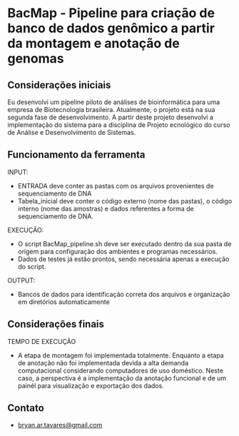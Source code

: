 # BacMap - Pipeline para criação de banco de dados genômico a partir da montagem e anotação de genomas 

## Considerações iniciais

Eu desenvolvi um pipeline piloto de análises de bioinformática para uma empresa de Biotecnologia brasileira. Atualmente, o projeto está na sua segunda fase de desenvolvimento. A partir deste projeto desenvolvi a implementação do sistema para a disciplina de Projeto ecnológico do curso de Análise e Desenvolvimento de Sistemas.

## Funcionamento da ferramenta

INPUT:
- ENTRADA deve conter as pastas com os arquivos provenientes de sequenciamento de DNA
- Tabela_inicial deve conter o código externo (nome das pastas), o código interno (nome das amostras) e dados referentes a forma de sequenciamento de DNA.

EXECUÇÃO:
- O script BacMap_pipeline.sh deve ser executado dentro da sua pasta de origem para configuração dos ambientes e programas necessários.
- Dados de testes já estão prontos, sendo necessária apenas a execução do script.

OUTPUT:
- Bancos de dados para identificação correta dos arquivos e organização em diretórios automaticamente

## Considerações finais

TEMPO DE EXECUÇÃO
- A etapa de montagem foi implementada totalmente. Enquanto a etapa de anotação não foi implementada devida a alta demanda computacional considerando computadores de uso doméstico. Neste caso, a perspectiva é a implementação da anotação funcional e de um painél para visualização e exportação dos dados.

## Contato
- bryan.ar.tavares@gmail.com